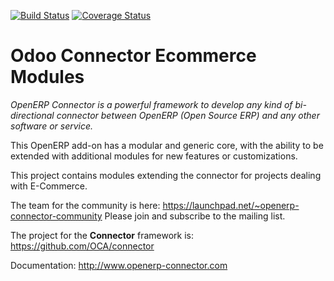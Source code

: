 [![Build Status](https://travis-ci.org/OCA/connector-ecommerce.svg?branch=10.0)](https://travis-ci.org/OCA/connector-ecommerce)
[![Coverage Status](https://coveralls.io/repos/OCA/connector-ecommerce/badge.png?branch=10.0)](https://coveralls.io/r/OCA/connector-ecommerce?branch=7.0)

Odoo Connector Ecommerce Modules
================================

*OpenERP Connector is a powerful framework to develop any kind of bi-directional connector between OpenERP (Open Source ERP) and any other software or service.*

This OpenERP add-on has a modular and generic core, with the ability to be extended with additional modules for new features or customizations.

This project contains modules extending the connector for projects dealing with E-Commerce.

The team for the community is here: https://launchpad.net/~openerp-connector-community
Please join and subscribe to the mailing list.

The project for the **Connector** framework is: https://github.com/OCA/connector

Documentation:
http://www.openerp-connector.com

[//]: # (addons)
[//]: # (end addons)
